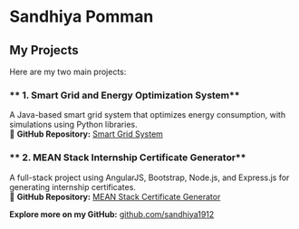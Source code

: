# Sandhiya Pomman  

## My Projects  

Here are my two main projects:  

### ** 1️. Smart Grid and Energy Optimization System**  
A Java-based smart grid system that optimizes energy consumption, with simulations using Python libraries.  
🔗 **GitHub Repository:** [Smart Grid System](https://github.com/sandhiya1912/Smart_Grid_System)  

### ** 2️. MEAN Stack Internship Certificate Generator**  
A full-stack project using AngularJS, Bootstrap, Node.js, and Express.js for generating internship certificates.  
🔗 **GitHub Repository:** [MEAN Stack Certificate Generator](https://github.com/sandhiya1912/Angular-intern-project)  

**Explore more on my GitHub:** [github.com/sandhiya1912](https://github.com/sandhiya1912)  
